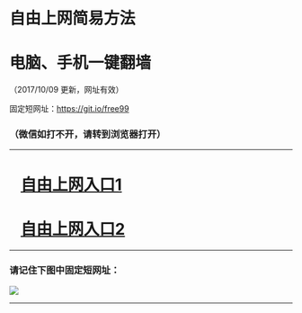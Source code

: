 ﻿# 自由上网简易方法

# 电脑、手机一键翻墙

（2017/10/09 更新，网址有效）

固定短网址：https://git.io/free99

### （微信如打不开，请转到浏览器打开）


***





# &nbsp;&nbsp; <a href="http://ft763032242.fwq-tz-1001.info/fwqtz01.html?t=100900122399 " target="_blank">自由上网入口1</a>
# &nbsp;&nbsp; <a href="http://ft277576322.fwq-tz-1002.info/fwqtz02.html?t=100900129093 " target="_blank">自由上网入口2</a>
***

### 请记住下图中固定短网址：

<img src="https://s3-us-west-2.amazonaws.com/fwq-1001/yjfq-20170905okok.png" /> 


***

